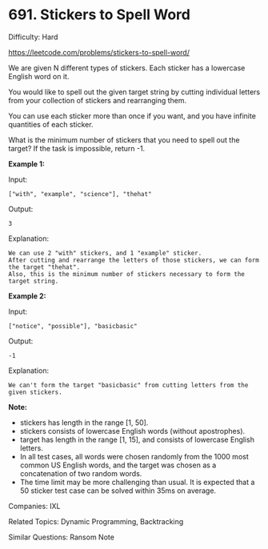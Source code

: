 # 691. Stickers to Spell Word

Difficulty: Hard

https://leetcode.com/problems/stickers-to-spell-word/

We are given N different types of stickers. Each sticker has a lowercase English word on it.

You would like to spell out the given target string by cutting individual letters from your collection of stickers and rearranging them.

You can use each sticker more than once if you want, and you have infinite quantities of each sticker.

What is the minimum number of stickers that you need to spell out the target? If the task is impossible, return -1.

**Example 1:**

Input:
```
["with", "example", "science"], "thehat"
```
Output:
```
3
```
Explanation:
```
We can use 2 "with" stickers, and 1 "example" sticker.
After cutting and rearrange the letters of those stickers, we can form the target "thehat".
Also, this is the minimum number of stickers necessary to form the target string.
```
**Example 2:**

Input:
```
["notice", "possible"], "basicbasic"
```
Output:
```
-1
```
Explanation:
```
We can't form the target "basicbasic" from cutting letters from the given stickers.
```
**Note:**

* stickers has length in the range [1, 50].
* stickers consists of lowercase English words (without apostrophes).
* target has length in the range [1, 15], and consists of lowercase English letters.
* In all test cases, all words were chosen randomly from the 1000 most common US English words, and the target was chosen as a concatenation of two random words.
* The time limit may be more challenging than usual. It is expected that a 50 sticker test case can be solved within 35ms on average.

Companies: IXL

Related Topics: Dynamic Programming, Backtracking

Similar Questions: Ransom Note
